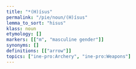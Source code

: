 ```yaml
---
title: "*(H)ísus"
permalink: "/pie/noun/(H)ísus"
lemma_to_sort: "hisus"
klass: noun
etymology: []
markers: [["m", "masculine gender"]]
synonyms: []
definitions: [["arrow"]]
topics: ["ine-pro:Archery", "ine-pro:Weapons"]
---
```

